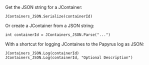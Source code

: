 Get the JSON string for a JContainer:
```psc
JContainers_JSON.Serialize(containerId)
```

Or create a JContainer from a JSON string:
```psc
int containerId = JContainers_JSON.Parse("...")
```

With a shortcut for logging JContaines to the Papyrus log as JSON:
```psc
JContainers_JSON.Log(containerId)
JContainers_JSON.Log(containerId, "Optional Description")
```